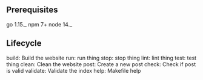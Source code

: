 ## Prerequisites

go 1.15._
npm 7+
node 14._

## Lifecycle

build: Build the website
run: run thing
stop: stop thing
lint: lint thing
test: test thing
clean: Clean the website
post: Create a new post
check: Check if post is valid
validate: Validate the index
help: Makefile help